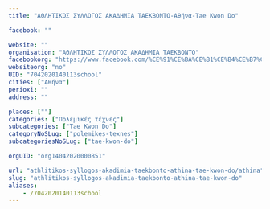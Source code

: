 ```yaml
---
title: "ΑΘΛΗΤΙΚΟΣ ΣΥΛΛΟΓΟΣ ΑΚΑΔΗΜΙΑ ΤΑΕΚΒΟΝΤΟ-Αθήνα-Tae Kwon Do"

facebook: ""

website: ""
organisation: "ΑΘΛΗΤΙΚΟΣ ΣΥΛΛΟΓΟΣ ΑΚΑΔΗΜΙΑ ΤΑΕΚΒΟΝΤΟ"
facebookorg: "https://www.facebook.com/%CE%91%CE%BA%CE%B1%CE%B4%CE%B7%CE%BC%CE%B9%CE%B1-%CE%A4%CE%B1%CE%B5%CE%BA%CE%B2%CE%BF%CE%BD%CF%84%CE%BF-%CE%93%CE%B9%CE%B1%CE%BD%CE%BD%CE%B1%CE%BA%CE%B9%CE%B4%CE%B7%CF%82-1466279123437633/"
websiteorg: "no"
UID: "7042020140113school"
cities: ["Αθήνα"]
perioxi: ""
address: ""

places: [""]
categories: ["Πολεμικές τέχνες"]
subcategories: ["Tae Kwon Do"]
categoryNoSLug: ["polemikes-texnes"]
subcategoriesNoSLug: ["tae-kwon-do"]

orgUID: "org14042020000851"

url: "athlitikos-syllogos-akadimia-taekbonto-athina-tae-kwon-do/athina"
slug: "athlitikos-syllogos-akadimia-taekbonto-athina-tae-kwon-do"
aliases:
    - /7042020140113school
---
```






